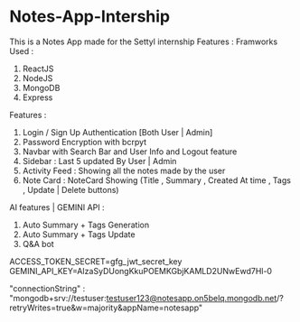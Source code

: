 # Notes-App-Intership
This is a Notes App made for the Settyl internship
Features : 
Framworks Used :
1. ReactJS
2. NodeJS
3. MongoDB
4. Express

Features : 
1. Login / Sign Up Authentication [Both User | Admin]
2. Password Encryption with bcrpyt
3. Navbar with Search Bar and User Info and Logout feature
4. Sidebar : Last 5 updated By User | Admin
5. Activity Feed : Showing all the notes made by the user
6. Note Card : NoteCard Showing (Title , Summary , Created At time , Tags , Update | Delete buttons)

AI features | GEMINI API : 
1. Auto Summary + Tags Generation
2. Auto Summary + Tags Update
3. Q&A bot 

ACCESS_TOKEN_SECRET=gfg_jwt_secret_key
GEMINI_API_KEY=AIzaSyDUongKkuPOEMKGbjKAMLD2UNwEwd7Hl-0

"connectionString" : "mongodb+srv://testuser:testuser123@notesapp.on5belq.mongodb.net/?retryWrites=true&w=majority&appName=notesapp"
